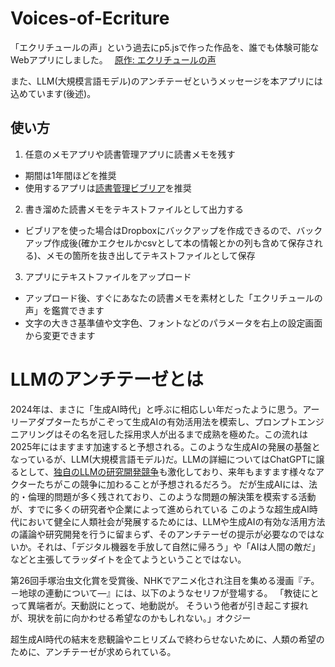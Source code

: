 # Voices-of-Ecriture
「エクリチュールの声」という過去にp5.jsで作った作品を、誰でも体験可能なWebアプリにしました。　
[原作: エクリチュールの声](https://neort.io/art/ce3k81sn70rlpj69c980?origin=art_creation&newRelease=false)

また、LLM(大規模言語モデル)のアンチテーゼというメッセージを本アプリには込めています(後述)。

## 使い方
1. 任意のメモアプリや読書管理アプリに読書メモを残す
 - 期間は1年間ほどを推奨
 - 使用するアプリは[読書管理ビブリア](https://biblia-app.tumblr.com/about)を推奨

2. 書き溜めた読書メモをテキストファイルとして出力する
 - ビブリアを使った場合はDropboxにバックアップを作成できるので、バックアップ作成後(確かエクセルかcsvとして本の情報とかの列も含めて保存される)、メモの箇所を抜き出してテキストファイルとして保存

3. アプリにテキストファイルをアップロード
 - アップロード後、すぐにあなたの読書メモを素材とした「エクリチュールの声」を鑑賞できます
 - 文字の大きさ基準値や文字色、フォントなどのパラメータを右上の設定画面から変更できます
 
# LLMのアンチテーゼとは
2024年は、まさに「生成AI時代」と呼ぶに相応しい年だったように思う。アーリーアダプターたちがこぞって生成AIの有効活用法を模索し、プロンプトエンジニアリングはその名を冠した採用求人が出るまで成熟を極めた。この流れは2025年にはますます加速すると予想される。このような生成AIの発展の基盤となっているが、LLM(大規模言語モデル)だ。LLMの詳細についてはChatGPTに譲るとして、[独自のLLMの研究開発競争](https://wired.jp/article/sz-sakana-ai-interview/)も激化しており、来年もますます様々なアクターたちがこの競争に加わることが予想されるだろう。
だが生成AIには、法的・倫理的問題が多く残されており、このような問題の解決策を模索する活動が、すでに多くの研究者や企業によって進められている
このような超生成AI時代において健全に人類社会が発展するためには、LLMや生成AIの有効な活用方法の議論や研究開発を行うに留まらず、そのアンチテーゼの提示が必要なのではないか。それは、「デジタル機器を手放して自然に帰ろう」や「AIは人間の敵だ」などと主張してラッダイトを企てようということではない。

第26回手塚治虫文化賞を受賞後、NHKでアニメ化され注目を集める漫画『チ。－地球の連動について―』には、以下のようなセリフが登場する。
「教徒にとって異端者が。天動説にとって、地動説が。
そういう他者が引き起こす捩れが、現状を前に向かわせる希望なのかもしれない。」オクジー

超生成AI時代の結末を悲観論やニヒリズムで終わらせないために、人類の希望のために、アンチテーゼが求められている。
